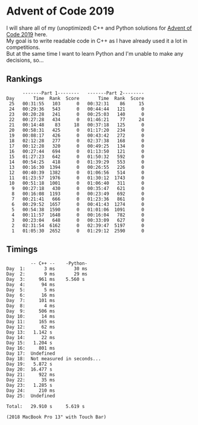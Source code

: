 # Advent of Code 2019

I will share all of my (unoptimized) C++ and Python solutions for [Advent of Code 2019](https://adventofcode.com/2019) here.  
My goal is to write readable code in C++ as I have already used it a lot in competitions.  
But at the same time I want to learn Python and I'm unable to make any decisions, so...  

## Rankings
```
      -------Part 1--------   -------Part 2--------
Day       Time  Rank  Score       Time  Rank  Score
 25   00:31:55   103      0   00:32:31    86     15
 24   00:29:36   543      0   00:44:44   121      0
 23   00:20:28   241      0   00:25:03   140      0
 22   00:27:28   434      0   01:46:21    77     24
 21   00:14:48    83     18   00:37:18   125      0
 20   00:58:31   425      0   01:17:20   234      0
 19   00:08:17   426      0   00:43:42   272      0
 18   02:12:28   277      0   02:37:38   168      0
 17   00:12:28   320      0   00:49:25   134      0
 16   00:27:44   694      0   01:13:50   121      0
 15   01:27:23   642      0   01:50:32   592      0
 14   00:54:25   418      0   01:39:29   553      0
 13   00:16:30  1394      0   00:26:55   226      0
 12   00:40:39  1382      0   01:06:56   514      0
 11   01:23:57  1976      0   01:30:12  1743      0
 10   00:51:18  1001      0   01:06:40   311      0
  9   00:27:18   430      0   00:35:47   621      0
  8   00:16:08  1193      0   00:23:49   692      0
  7   00:21:41   666      0   01:23:36   861      0
  6   00:29:52  1657      0   00:41:43  1274      0
  5   00:54:38  1590      0   01:01:06  1091      0
  4   00:11:57  1648      0   00:16:04   782      0
  3   00:23:04   648      0   00:33:09   627      0
  2   02:31:54  6162      0   02:39:47  5197      0
  1   01:05:30  2652      0   01:29:12  2590      0
```

## Timings
```
         -- C++ --    -Python-
Day  1:       3 ms       30 ms
Day  2:       9 ms       29 ms
Day  3:     961 ms    5.560 s
Day  4:      94 ms
Day  5:       5 ms
Day  6:      16 ms
Day  7:     101 ms
Day  8:       4 ms
Day  9:     506 ms
Day 10:      14 ms
Day 11:     165 ms
Day 12:      62 ms
Day 13:   1.142 s
Day 14:      22 ms
Day 15:   1.204 s
Day 16:     801 ms
Day 17:  Undefined
Day 18:  Not measured in seconds...
Day 19:   5.872 s
Day 20:  16.477 s
Day 21:     922 ms
Day 22:      35 ms
Day 23:   1.285 s
Day 24:     210 ms
Day 25:  Undefined

Total:   29.910 s     5.619 s

(2018 MacBook Pro 13" with Touch Bar)
```